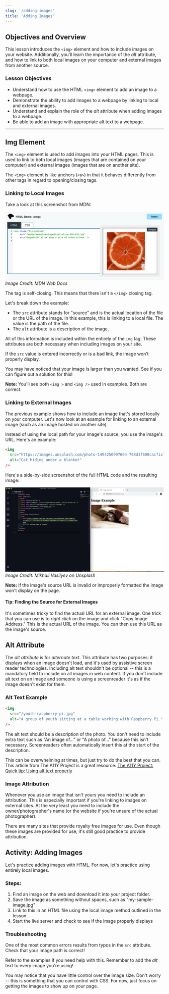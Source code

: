 ```yaml
---
slug: '/adding-images'
title: 'Adding Images'
---
```


## Objectives and Overview

This lesson introduces the `<img>` element and how to include images on your website. Additionally, you'll learn the importance of the _alt_ attribute, and how to link to both local images on your computer and external images from another source.

### Lesson Objectives

- Understand how to use the HTML `<img>` element to add an image to a webpage.
- Demonstrate the ability to add images to a webpage by linking to local and external images.
- Understand and explain the role of the _alt_ attribute when adding images to a webpage.
- Be able to add an image with appropriate alt text to a webpage.

---

## Img Element

The `<img>` element is used to add images into your HTML pages. This is used to link to both local images (images that are contained on your computer) and external images (images that are on another site).

The `<img>` element is like anchors (`<a>`) in that it behaves differently from other tags in regard to opening/closing tags.

### Linking to Local Images

Take a look at this screenshot from MDN:

![MDN Image Example: HTML source and resulting image of a grapefruit](../images/mdn-img-grapefruit-example.jpg)
_Image Credit: MDN Web Docs_

The tag is self-closing. This means that there isn't a `</img>` closing tag.

Let's break down the example:

- The `src` attribute stands for "source" and is the actual location of the file or the URL of the image. In this example, this is linking to a local file. The value is the path of the file.
- The `alt` attribute is a description of the image.

All of this information is included within the entirely of the `img` tag. These attributes are both necessary when including images on your site.

If the `src` value is entered incorrectly or is a bad link, the image won’t properly display.

You may have noticed that your image is larger than you wanted. See if you can figure out a solution for this!

**Note:** You'll see both `<img >` and `<img />` used in examples. Both are correct.

### Linking to External Images

The previous example shows how to include an image that's stored locally on your computer. Let's now look at an example for linking to an external image (such as an image hosted on another site).

Instead of using the local path for your image's source, you use the image's URL. Here's an example:

```html
<img
  src="https://images.unsplash.com/photo-1494256997604-768d1f608cac?ixlib=rb-1.2.1&ixid=eyJhcHBfaWQiOjEyMDd9&auto=format&fit=crop&w=2202&q=80"
  alt="Cat hiding under a blanket"
/>
```

Here's a side-by-side screenshot of the full HTML code and the resulting image:

![HTML on the left and image of cat under blanket on the right](../images/img-example-url-cat.jpg)
_Image Credit: Mikhail Vasilyev on Unsplash_

**Note:** If the image's source URL is invalid or improperly formatted the image won't display on the page.

#### Tip: Finding the Source for External Images

It's sometimes tricky to find the actual URL for an external image. One trick that you can use is to _right click_ on the image and click "Copy Image Address." This is the actual URL of the image. You can then use this URL as the image's source.

## Alt Attribute

The _alt attribute_ is for _alternate text_. This attribute has two purposes: it displays when an image doesn't load, and it's used by assistive screen reader technologies. Including alt text shouldn't be optional -- this is a mandatory field to include on all images in web content. If you don't include alt text on an image and someone is using a screenreader it's as if the image doesn't exist for them.

### Alt Text Example

```html
<img
  src="/youth-raspberry-pi.jpg"
  alt="A group of youth sitting at a table working with Raspberry Pi."
/>
```

The alt text should be a description of the photo. You don't need to include extra text such as "An image of..." or "A photo of..." because this isn't necessary. Screenreaders often automatically insert this at the start of the description.

This can be overwhelming at times, but just try to do the best that you can. This article from The A11Y Project is a great resource: [The A11Y Project: Quick tip: Using alt text properly](https://a11yproject.com/posts/alt-text/)

### Image Attribution

Whenever you use an image that isn't yours you need to include an attribution. This is especially important if you're linking to images on external sites. At the very least you need to include the owner/photographer's name (or the website if you're unsure of the actual photographer).

There are many sites that provide royalty free images for use. Even though these images are provided for use, it's still good practice to provide attribution.

## Activity: Adding Images

Let's practice adding images with HTML. For now, let's practice using entirely local images.

### Steps:

1. Find an image on the web and download it into your project folder.
2. Save the image as something without spaces, such as "my-sample-image.jpg"
3. Link to this in an HTML file using the local image method outlined in the lesson.
4. Start the live server and check to see if the image properly displays

### Troubleshooting

One of the most common errors results from typos in the `src` attribute. Check that your image path is correct!

Refer to the examples if you need help with this. Remember to add the _alt_ text to every image you're using!

You may notice that you have little control over the image size. Don't worry -- this is something that you can control with CSS. For now, just focus on getting the images to show up on your page.

